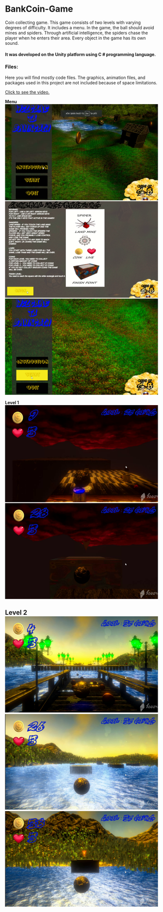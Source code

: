 # BankCoin-Game


Coin collecting game. This game consists of two levels with varying degrees of difficulty. It includes a menu. In the game, the ball should avoid mines and spiders. Through artificial intelligence, the spiders chase the player when he enters their area. Every object in the game has its own sound. 
#### It was developed on the Unity platform using C # programming language.

### Files:
Here you will find mostly code files. The graphics, animation files, and packages used in this project are not included because of space limitations.

<a href="https://drive.google.com/file/d/1Y-kOpWTZlW3a8o4_St_8TdD-L2oaZ4gG/view?usp=sharing">Click to see the video.</a>

**Menu**
![](images/1.png)
![](images/2.png)
![](images/3.png)


**Level 1**
![](images/4.png)
![](images/5.png)


**Level 2**
![](images/6.png)
![](images/7.png)
![](images/8.png)
-----------------------------
